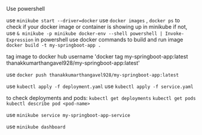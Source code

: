 Use powershell

use `minikube start --driver=docker`
use `docker images` , `docker ps` to check if your docker image or container is showing up in minikube
if not, use `& minikube -p minikube docker-env --shell powershell | Invoke-Expression` in powershell
use docker commands to build and run image `docker build -t my-springboot-app .`

tag image to docker hub username 'docker tag my-springboot-app:latest thanakkumarthangavel928/my-springboot-app:latest'

use `docker push thanakkumarthangavel928/my-springboot-app:latest`

use `kubectl apply -f deployment.yaml`
use `kubectl apply -f service.yaml`

to check deployments and pods:
`kubectl get deployments`
`kubectl get pods`
`kubectl describe pod <pod-name>`

use `minikube service my-springboot-app-service`

use `minikube dashboard`
